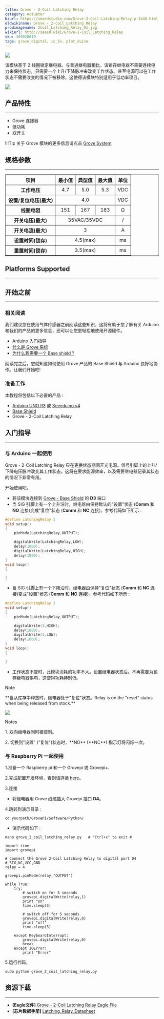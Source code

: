 ```yaml
---
title: Grove - 2-Coil Latching Relay
category: Actuator
bzurl: https://seeedstudio.com/Grove-2-Coil-Latching-Relay-p-1446.html
oldwikiname: Grove_-_2-Coil_Latching_Relay
prodimagename: 2Coil_Latching_Relay_01.jpg
wikiurl: http://seeed.wiki/Grove-2-Coil_Latching_Relay
sku: 103020010
tags: grove_digital, io_5v, plat_duino
---
```


![](https://raw.githubusercontent.com/SeeedDocument/Grove-2-Coil_Latching_Relay/master/img/2Coil_Latching_Relay_01.jpg)

该模块基于 2 线圈锁定继电器。与普通继电器相比，该锁存继电器不需要连续电力来保持状态，只需要一个上升/下降脉冲来改变工作状态。甚至电源可以在工作状态不需要改变的情况下被移除，这使得该模块特别适用于低功率项目。

[![](https://github.com/SeeedDocument/wiki_chinese/raw/master/docs/images/click_to_buy.PNG)](https://item.taobao.com/item.htm?spm=a1z10.3-c.w4002-11172317909.13.886f2405BtSNn&id=45571928583)

## 产品特性
-------

-   Grove 连接器
-   低功耗
-   双开关

!!!Tip
    关于 Grove 模块的更多信息请点击 [Grove System](http://seeed.wiki/Grove_System/)

## 规格参数
-------------

<table border="1" cellspacing="0" width="80%">
<tr>
<th scope="col">
项目
</th>
<th scope="col">
最小值
</th>
<th scope="col">
典型值
</th>
<th scope="col">
最大值
</th>
<th scope="col">
单位
</th>
</tr>
<tr align="center">
<th scope="row">
工作电压
</th>
<td>
4.7
</td>
<td>
5.0
</td>
<td>
5.3
</td>
<td>
VDC
</td>
</tr>
<tr align="center">
<th scope="row">
设置/复位电压(最大)
</th>
<td colspan="3">
4.0
</td>
<td>
VDC
</td>
</tr>
<tr align="center">
<th scope="row">
线圈电阻
</th>
<td>
151
</td>
<td>
167
</td>
<td>
183
</td>
<td>
Ω
</td>
</tr>
<tr align="center">
<th scope="row">
开关电压(最大)
</th>
<td colspan="3">
35VAC/35VDC
</td>
<td>
/
</td>
</tr>
<tr align="center">
<th scope="row">
开关电流(最大)
</th>
<td colspan="3">
3
</td>
<td>
A
</td>
</tr>
<tr align="center">
<th scope="row">
设置时间(锁存)
</th>
<td colspan="3">
4.5(max)
</td>
<td>
ms
</td>
</tr>
<tr align="center">
<th scope="row">
重置时间(锁存)
</th>
<td colspan="3">
3.5(max)
</td>
<td>
ms
</td>
</tr>
</table>

## Platforms Supported
-------------------

## 开始之前
------------

### 相关阅读

我们建议您在使用气体传感器之前阅读这些知识，这将有助于您了解有关 Arduino 和我们的产品的更多信息，还可以让您更轻松地使用开源硬件。

-   [ Arduino 入门指导](/Getting_Started_with_Seeeduino)
-   [什么是 Grove 系统](/Grove_System)
-   [为什么我需要一个 Base shield ?](/Base_Shield_V2)

阅读完之后，您就知道如何使用 Grove 产品的 Base Shield 与 Arduino 良好地协作。让我们开始吧!

### 准备工作

本教程将包括以下必要的产品 :

-   [Arduino UNO R3](http://www.seeedstudio.com/depot/Arduino-Uno-Rev3-p-694.html) 或 [Seeeduino v4](https://item.taobao.com/item.htm?spm=a1z10.3-c.w4002-11172317909.11.1d26c07ekK3ndr&id=45721222112)
-   [Base Shield](https://item.taobao.com/item.htm?spm=a1z10.3-c.w4002-11172317909.21.1d26c07ekK3ndr&id=520233320144)
-   Grove - 2-Coil Latching Relay


## 入门指导
-----

### 与 Arduino 一起使用

Grove - 2-Coil Latching Relay 只在更换状态期间开光电源。信号引脚上的上升/下降电压脉冲改变其工作状态。这将在要求能源效率，以及需要继电器记录其状态的情况下非常有用。

开始使用吧。

-   将该模块连接到 [Grove - Base Shield](/Base_Shield_V2 "Grove - Base Shield") 的 **D3** 端口
-   当 SIG 引脚上有一个上升沿时，继电器由保持默认的"设置"状态 (**Comm** 和 **NO** 连接)变成"复位"状态 (**Comm** 和 **NC** 连接)。参考代码如下所示 :

```c
#define LatchingRelay 3
void setup()
{
    pinMode(LatchingRelay,OUTPUT);

    digitalWrite(LatchingRelay,LOW);
    delay(1000);
    digitalWrite(LatchingRelay,HIGH);
    delay(1000);
}
void loop()
{

}
```

-   当 SIG 引脚上有一个下降沿时，继电器由保持"复位"状态 (**Comm** 和 **NC** 连接)变成"设置"状态 (**Comm** 和 **NO** 连接)。参考代码如下所示 :

```c
#define LatchingRelay 3
void setup()
{
    pinMode(LatchingRelay,OUTPUT);

    digitalWrite(3,HIGH);
    delay(1000);
    digitalWrite(3,LOW);
    delay(1000);
}
void loop()
{

}
```

-   工作状态不变时，此模块消耗的功率不大。设置继电器状态后，不再需要为锁存继电器供电，这使得功耗特别低。

<div class="admonition note">
<p class="admonition-title">Note</p>
**当从库存中释放时，继电器处于"复位"状态。Relay is on the "reset" status when being released from stock.**
</div>

![](https://raw.githubusercontent.com/SeeedDocument/Grove-2-Coil_Latching_Relay/master/img/Latching_Relay_Diagram.jpg)


<div class="admonition note">
<p class="admonition-title">Notes</p>
<p> 1. 双向继电器同时被控制。</p>
<p> 2. 切换到"设置" ("复位")状态时，**NO** (**NC**) 指示灯将闪烁一次。</p>
</div>


### 与 Raspberry Pi 一起使用

1.准备一个 Raspberry pi 和一个 Grovepi 或 Grovepi+.

2.完成配置开发环境，否则请遵循 [here](/GrovePiPlus)。

3.连接

-   将继电器用 Grove 线缆插入  Grovepi 插口 **D4**。

4.跳转到演示目录 :

```
cd yourpath/GrovePi/Software/Python/
```
-   演示代码如下 :

```
nano grove_2_coil_latching_relay.py   # "Ctrl+x" to exit #
```

```
import time
import grovepi

# Connect the Grove 2-Coil Latching Relay to digital port D4
# SIG,NC,VCC,GND
relay = 4

grovepi.pinMode(relay,"OUTPUT")

while True:
    try:
        # switch on for 5 seconds
        grovepi.digitalWrite(relay,1)
        print "on"
        time.sleep(5)

        # switch off for 5 seconds
        grovepi.digitalWrite(relay,0)
        print "off"
        time.sleep(5)

    except KeyboardInterrupt:
        grovepi.digitalWrite(relay,0)
        break
    except IOError:
        print "Error"
```

5.运行代码。
```
sudo python grove_2_coil_latching_relay.py
```

## 资源下载
--------

- **[Eagle文件]** [Grove - 2-Coil Latching Relay Eagle File](https://raw.githubusercontent.com/SeeedDocument/Grove-2-Coil_Latching_Relay/master/res/Grove-2-Coil_Latching_Relay_Eagle_File.zip)
- **[芯片数据手册]** [Latching_Relay_Datasheet](https://raw.githubusercontent.com/SeeedDocument/Grove-2-Coil_Latching_Relay/master/res/Latching_Relay_Datesheet.pdf)

<!-- This Markdown file was created from http://www.seeedstudio.com/wiki/Grove_-_2-Coil_Latching_Relay -->
